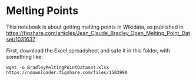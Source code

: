 # Melting Points

This notebook is about getting melting points in Wikidata, as published in
https://figshare.com/articles/Jean_Claude_Bradley_Open_Melting_Point_Datset/1031637

First, download the Excel spreadsheet and safe it in this folder, with something
like:

```shell
wget -o BradleyMeltingPointDataset.xlsx https://ndownloader.figshare.com/files/1503990
```





